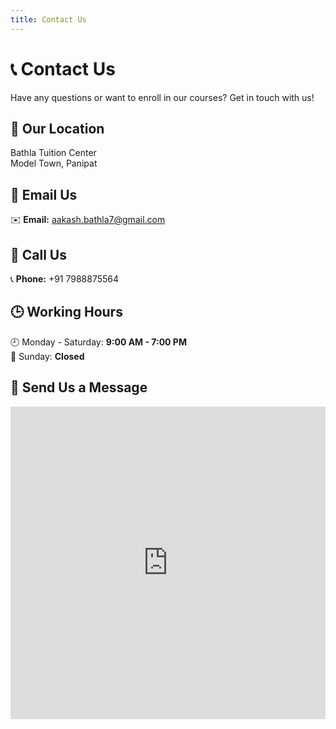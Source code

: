 ```yaml
---
title: Contact Us
---
```


# 📞 Contact Us

Have any questions or want to enroll in our courses? Get in touch with us!

## 📍 Our Location

Bathla Tuition Center  
Model Town, Panipat

## 📧 Email Us

✉️ **Email:** [aakash.bathla7@gmail.com](mailto:aakash.bathla7@gmail.com)

## 📱 Call Us

📞 **Phone:** +91 7988875564

## 🕒 Working Hours

🕘 Monday - Saturday: **9:00 AM - 7:00 PM**  
🚫 Sunday: **Closed**

## 📩 Send Us a Message

<iframe 
  src="https://docs.google.com/forms/d/e/your-form-id/viewform?embedded=true" 
  width="100%" height="500" frameborder="0" marginheight="0" marginwidth="0">Loading…</iframe>
